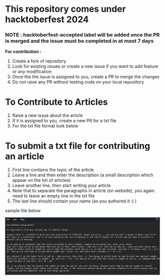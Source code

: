 # This repository comes under hacktoberfest 2024
### NOTE : hacktoberfest-accepted label will be added once the PR is merged and the issue must be completed in at most 7 days
<b>For contribution :</b>
<ol>
  <li>Create a fork of repository</li>
  <li>Look for existing issues or create a new issue if you want to add feature or any modification</li>
  <li>Once the the issue is assigned to you, create a PR to merge the changes</li>
  <li>Do not raise any PR without testing code on your local repository</li>
</ol>

# To Contribute to Articles
<ol>
  <li>Raise a new issue about the article</li>
  <li>If it is assigned to you, create a new PR for a txt file</li>
  <li>For the txt file format look below</li>
</ol>

# To submit a txt file for contributing an article
<ol>
  <li>First line contains the topic of the article</li>
  <li>Leave a line and then enter the description (a small description which appear on the list of articles)</li>
  <li>Leave another line, then start writing your article</li>
  <li>Note that to separate the paragraphs in article (on website), you again need to leave an empty line in the txt file</li>
  <li>The last line should contain your name (as you authored it :) )</li>
</ol>
<p>sample file below</p>
<img src = "public/asset/sample-txt-file-format.png">
